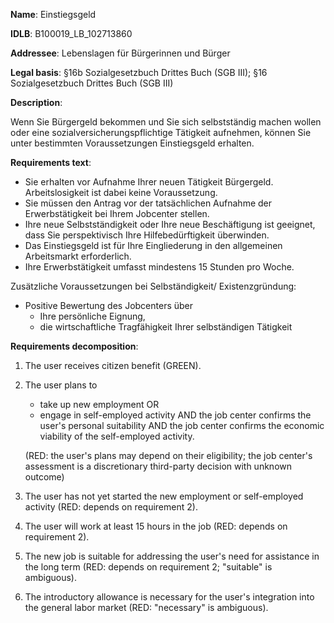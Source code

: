 <b>Name</b>: Einstiegsgeld

<b>IDLB</b>: B100019_LB_102713860

<b>Addressee</b>: Lebenslagen für Bürgerinnen und Bürger

<b>Legal basis</b>: §16b Sozialgesetzbuch Drittes Buch (SGB III); §16 Sozialgesetzbuch Drittes Buch (SGB III)

<b>Description</b>: 

Wenn Sie Bürgergeld bekommen und Sie sich selbstständig machen wollen oder eine sozialversicherungspflichtige Tätigkeit aufnehmen, können Sie unter bestimmten Voraussetzungen Einstiegsgeld erhalten.

<b>Requirements text</b>:

  * Sie erhalten vor Aufnahme Ihrer neuen Tätigkeit Bürgergeld. Arbeitslosigkeit ist dabei keine Voraussetzung.
  * Sie müssen den Antrag vor der tatsächlichen Aufnahme der Erwerbstätigkeit bei Ihrem Jobcenter stellen.
  * Ihre neue Selbstständigkeit oder Ihre neue Beschäftigung ist geeignet, dass Sie perspektivisch Ihre Hilfebedürftigkeit überwinden.
  * Das Einstiegsgeld ist für Ihre Eingliederung in den allgemeinen Arbeitsmarkt erforderlich.
  * Ihre Erwerbstätigkeit umfasst mindestens 15 Stunden pro Woche.

Zusätzliche Voraussetzungen bei Selbständigkeit/ Existenzgründung:

  * Positive Bewertung des Jobcenters über 
    * Ihre persönliche Eignung,
    * die wirtschaftliche Tragfähigkeit Ihrer selbständigen Tätigkeit

<b>Requirements decomposition</b>:

1. The user receives citizen benefit (GREEN).
2. The user plans to
    - take up new employment OR
    - engage in self-employed activity AND the job center confirms the user's personal suitability AND the job center confirms the economic viability of the self-employed activity.
  
    (RED: the user's plans may depend on their eligibility; the job center's assessment is a discretionary third-party decision with unknown outcome)

3. The user has not yet started the new employment or self-employed activity (RED: depends on requirement 2).
4. The user will work at least 15 hours in the job (RED: depends on requirement 2).
5. The new job is suitable for addressing the user's need for assistance in the long term (RED: depends on requirement 2; "suitable" is ambiguous).
7. The introductory allowance is necessary for the user's integration into the general labor market (RED: "necessary" is ambiguous).